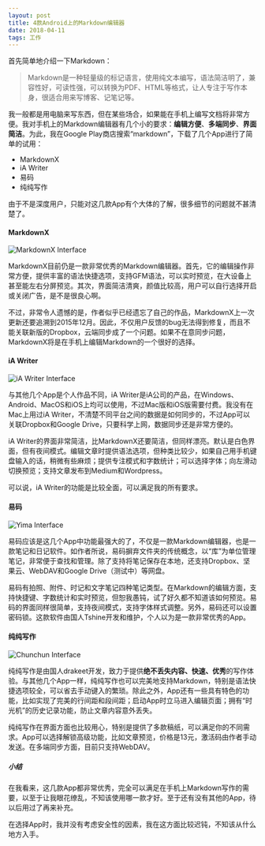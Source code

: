 ```yaml
---
layout: post
title: 4款Android上的Markdown编辑器
date: 2018-04-11
tags: 工作
---
```

首先简单地介绍一下Markdown：

>Markdown是一种轻量级的标记语言，使用纯文本编写，语法简洁明了，兼容性好，可读性强，可以转换为PDF、HTML等格式，让人专注于写作本身，很适合用来写博客、记笔记等。

我一般都是用电脑来写东西，但在某些场合，如果能在手机上编写文档将非常方便。我对手机上的Markdown编辑器有几个小的要求：**编辑方便**、**多端同步**、**界面简洁**。为此，我在Google Play商店搜索“markdown”，下载了几个App进行了简单的试用：

- MarkdownX
- iA Writer
- 易码
- 纯纯写作

由于不是深度用户，只能对这几款App有个大体的了解，很多细节的问题就不甚清楚了。

#### MarkdownX

![MarkdownX Interface](https://i.imgur.com/APvsoMA.png)

MarkdownX目前仍是一款非常优秀的Markdown编辑器。首先，它的编辑操作非常方便，提供丰富的语法快捷选项，支持GFM语法，可以实时预览，在大设备上甚至能左右分屏预览。其次，界面简洁清爽，颜值比较高，用户可以自行选择开启或关闭广告，是不是很良心啊。

不过，非常令人遗憾的是，作者似乎已经遗忘了自己的作品，MarkdownX上一次更新还要追溯到2015年12月。因此，不仅用户反馈的bug无法得到修复，而且不能关联新版的Dropbox，云端同步成了一个问题。如果不在意同步问题，MarkdownX将是在手机上编辑Markdown的一个很好的选择。

#### iA Writer

![iA Writer Interface](https://i.imgur.com/xeA2HOf.png?1)

与其他几个App是个人作品不同，iA Writer是iA公司的产品，在Windows、Android、MacOS和iOS上均可以使用，不过Mac版和iOS版需要付费。我没有在Mac上用过iA Writer，不清楚不同平台之间的数据是如何同步的，不过App可以关联Dropbox和Google Drive，只要科学上网，数据同步还是非常方便的。

iA Writer的界面非常简洁，比MarkdownX还要简洁，但同样漂亮。默认是白色界面，但有夜间模式。编辑文章时提供语法选项，但种类比较少，如果自己用手机键盘输入的话，稍微有些麻烦；提供专注模式和字数统计；可以选择字体；向左滑动切换预览；支持文章发布到Medium和Wordpress。

可以说，iA Writer的功能是比较全面，可以满足我的所有要求。

#### 易码

![Yima Interface](https://i.imgur.com/JeIBwXJ.png?1)

易码应该是这几个App中功能最强大的了，不仅是一款Markdown编辑器，也是一款笔记和日记软件。如作者所说，易码摒弃文件夹的传统概念，以“库”为单位管理笔记，非常便于查找和管理。除了支持将笔记保存在本地，还支持Dropbox、坚果云、WebDAV和Google Drive（测试中）等网盘。

易码有拍照、附件、时记和文字笔记四种笔记类型。在Markdown的编辑方面，支持快捷键、字数统计和实时预览，但恕我愚钝，试了好久都不知道该如何预览。易码的界面同样很简单，支持夜间模式，支持字体样式调整。另外，易码还可以设置密码锁。这款软件由国人Tshine开发和维护，个人以为是一款非常优秀的App。

#### 纯纯写作

![Chunchun Interface](https://i.imgur.com/Ad8HRSW.png?1)

纯纯写作是由国人drakeet开发，致力于提供**绝不丢失内容、快速、优秀**的写作体验。与其他几个App一样，纯纯写作也可以完美地支持Markdown，特别是语法快捷选项较全，可以省去手动键入的繁琐。除此之外，App还有一些具有特色的功能，比如实现了完美的行间距和段间距；启动App时立马进入编辑页面；拥有“时光机”的历史记录功能，防止文章内容意外丢失。

纯纯写作在界面方面也比较用心，特别是提供了多款稿纸，可以满足你的不同需求。App可以选择解锁高级功能，比如文章预览，价格是13元，激活码由作者手动发送。在多端同步方面，目前只支持WebDAV。

##### 小结

在我看来，这几款App都非常优秀，完全可以满足在手机上Markdown写作的需要，以至于让我眼花缭乱，不知该使用哪一款才好。至于还有没有其他的App，待以后用过了再来补充。

在选择App时，我并没有考虑安全性的因素，我在这方面比较迟钝，不知该从什么地方入手。